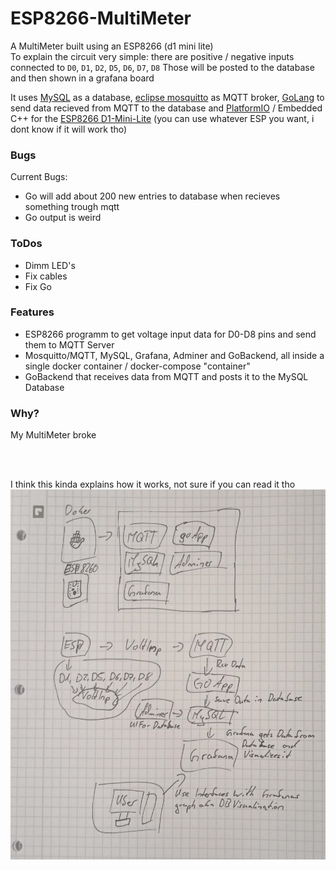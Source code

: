 # ESP8266-MultiMeter
A MultiMeter built using an ESP8266 (d1 mini lite)<br>
To explain the circuit very simple: there are positive / negative inputs connected to `D0`, `D1`, `D2`, `D5`, `D6`, `D7`, `D8` Those will be posted to the database and then shown in a grafana board<br>

It uses [MySQL](https://www.mysql.com/) as a database, [eclipse mosquitto](https://mosquitto.org/) as MQTT broker, [GoLang](https://go.dev/) to send data recieved from MQTT to the database and [PlatformIO](https://platformio.org/) / Embedded C++ for the [ESP8266 D1-Mini-Lite](https://www.amazon.com/dp/B08HH96RJY) (you can use whatever ESP you want, i dont know if it will work tho)


### Bugs
Current Bugs:
 - Go will add about 200 new entries to database when recieves something trough mqtt
 - Go output is weird

### ToDos
 - Dimm LED's
 - Fix cables
 - Fix Go

### Features
 - ESP8266 programm to get voltage input data for D0-D8 pins and send them to MQTT Server
 - Mosquitto/MQTT, MySQL, Grafana, Adminer and GoBackend, all inside a single docker container / docker-compose "container"
 - GoBackend that receives data from MQTT and posts it to the MySQL Database


### Why?
My MultiMeter broke <!-- and I had nothing to do -->

<br><br>

I think this kinda explains how it works, not sure if you can read it tho
<img src="drawing.png" width="600" href="drawing.png">

<!-- <img src="esp.png" width="600" href="esp.png"> -->
